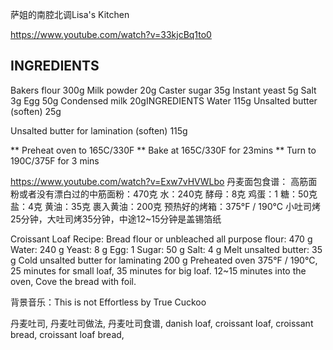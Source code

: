 
萨姐的南腔北调Lisa's Kitchen
 
https://www.youtube.com/watch?v=33kjcBq1to0

INGREDIENTS
-----------------------------------------------------------------------------------------
Bakers flour  300g
Milk powder 20g
Caster sugar 35g
Instant yeast  5g
Salt  3g
Egg 50g
Condensed milk 20gINGREDIENTS
Water  115g
Unsalted butter (soften) 25g

Unsalted butter for lamination (soften) 115g

** Preheat oven to 165C/330F
** Bake at  165C/330F for 23mins
** Turn to 190C/375F for 3 mins



https://www.youtube.com/watch?v=Exw7vHVWLbo
丹麦面包食谱：
高筋面粉或者没有漂白过的中筋面粉：470克
水：240克
酵母：8克 
鸡蛋：1
糖：50克
盐：4克
黄油：35克
裹入黄油：200克
预热好的烤箱：375°F / 190°C 小吐司烤25分钟，大吐司烤35分钟，中途12~15分钟是盖锡箔纸

Croissant Loaf Recipe:
Bread flour or unbleached all purpose flour: 470 g
Water: 240 g
Yeast: 8 g
Egg: 1
Sugar: 50 g
Salt: 4 g
Melt unsalted butter: 35 g
Cold unsalted butter for laminating 200 g
Preheated oven 375°F / 190°C, 25 minutes for small loaf, 35 minutes for big loaf. 12~15 minutes into the oven, Cove the bread with foil. 


背景音乐：This is not Effortless by True Cuckoo

丹麦吐司, 丹麦吐司做法, 丹麦吐司食谱, danish loaf, croissant loaf, croissant bread, croissant loaf bread,


